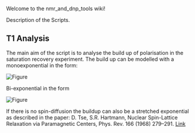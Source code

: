 Welcome to the nmr_and_dnp_tools wiki!

Description of the Scripts.

## T1 Analysis

The main aim of the script is to analyse the build up of polarisation in the saturation recovery experiment.
The build up can be modelled with a monoexponential in the form:

![Figure](https://latex.codecogs.com/svg.image?I(t)&space;=&space;I_0&space;(1-\exp(-t/T_1))&space;)

Bi-exponential in the form

![Figure](https://latex.codecogs.com/svg.image?I(t)&space;=&space;I_{0,a}&space;(1-\exp(-t/T_{1,a}))&space;&plus;&space;I_{0,b}&space;(1-\exp(-t/T_{1,b}))&space;&space;)

If there is no spin-diffusion the buildup can also be a stretched exponential as described in the paper:
D. Tse, S.R. Hartmann, Nuclear Spin-Lattice Relaxation via Paramagnetic Centers, Phys. Rev. 166 (1968) 279–291. [Link](https://doi.org/10.1103/PhysRev.166.279.)
